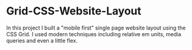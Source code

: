 # Grid-CSS-Website-Layout
In this project I built a "mobile first" single page website layout using the CSS Grid. 
I used modern techniques including relative em units, media queries and even a little flex.
